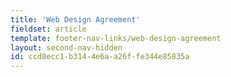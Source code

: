 ```yaml
---
title: 'Web Design Agreement'
fieldset: article
template: footer-nav-links/web-design-agreement
layout: second-nav-hidden
id: ccd8ecc1-b314-4e6a-a26f-fe344e85835a
---
```

